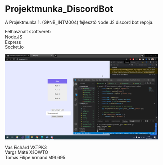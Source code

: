 # Projektmunka_DiscordBot

A Projektmunka 1. (GKNB_INTM004) fejlesztő Node.JS discord bot repoja.<br/>

Felhasznált szoftverek: <br/>
Node.JS <br/>
Express <br/>
Socket.io <br/>

![alt text](https://github.com/RichardVas/Projektmunka_DiscordBot/blob/main/Pictures/runserver.png)


Vas Richárd VXTPK3 <br/>
Varga Máté X2OWTO <br/>
Tomas Filipe Armand M9L695 <br/>
